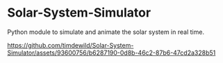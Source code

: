 # Solar-System-Simulator
Python module to simulate and animate the solar system in real time. 



https://github.com/timdewild/Solar-System-Simulator/assets/93600756/b6287190-0d8b-46c2-87b6-47cd2a328b51


